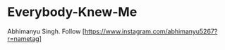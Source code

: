 # Everybody-Knew-Me
Abhimanyu Singh.
Follow 
 [https://www.instagram.com/abhimanyu5267?r=nametag]
 
